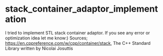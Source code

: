 # stack_container_adaptor_implementation
I tried to implement STL stack container adaptor. If you see any error or optimization idea let me know:)
Sources;
https://en.cppreference.com/w/cpp/container/stack,
The C++ Standard Library written by Nicolai Josuttis
